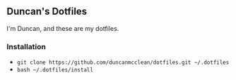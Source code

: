 ## Duncan's Dotfiles

I'm Duncan, and these are my dotfiles.

### Installation

* `git clone https://github.com/duncanmcclean/dotfiles.git ~/.dotfiles`
* `bash ~/.dotfiles/install`